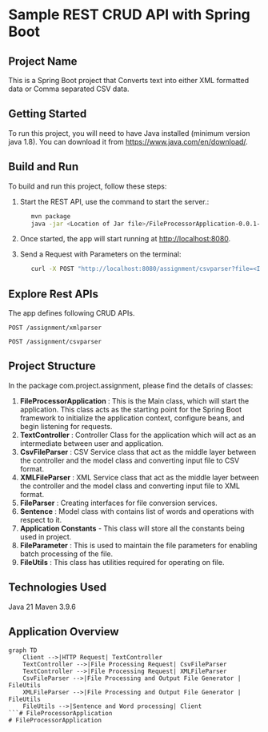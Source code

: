 # Sample REST CRUD API with Spring Boot

## Project Name
This is a Spring Boot project that Converts text into either XML formatted data or Comma separated CSV data.

## Getting Started
To run this project, you will need to have Java installed (minimum version java 1.8). You can download it from https://www.java.com/en/download/.

## Build and Run
To build and run this project, follow these steps:

1. Start the REST API, use the command to start the server.:
    ```bash
       mvn package
       java -jar <Location of Jar file>/FileProcessorApplication-0.0.1-SNAPSHOT.jar 
    ```

2. Once started, the app will start running at <http://localhost:8080>. 

3. Send a Request with Parameters on the terminal:
    ```bash
       curl -X POST "http://localhost:8080/assignment/csvparser?file=<InputFilePath>
    ```

## Explore Rest APIs

The app defines following CRUD APIs.

    POST /assignment/xmlparser
    
    POST /assignment/csvparser


## Project Structure
In the package com.project.assignment, please find the details of classes:

1. **FileProcessorApplication** : This is the Main class, which will start the application. This class acts as the starting point for the Spring Boot framework to initialize the application context, configure beans, and begin listening for requests.
2. **TextController** : Controller Class for the application which will act as an intermediate between user and application.
3. **CsvFileParser** : CSV Service class that act as the middle layer between the controller and the model class and converting input file to CSV format.
4. **XMLFileParser** : XML Service class that act as the middle layer between the controller and the model class and converting input file to XML format.
5. **FileParser** : Creating interfaces for file conversion services.
6. **Sentence** : Model class with contains list of words and operations with respect to it.
7. **Application Constants** - This class will store all the constants being used in project.
8. **FileParameter** : This is used to maintain the file parameters for enabling batch processing of the file.
9. **FileUtils** : This class has utilities required for operating on file.

## Technologies Used
Java 21
Maven 3.9.6

## Application Overview

```mermaid
graph TD
    Client -->|HTTP Request| TextController
    TextController -->|File Processing Request| CsvFileParser
    TextController -->|File Processing Request| XMLFileParser
    CsvFileParser -->|File Processing and Output File Generator | FileUtils
    XMLFileParser -->|File Processing and Output File Generator | FileUtils
    FileUtils -->|Sentence and Word processing| Client
```# FileProcessorApplication
# FileProcessorApplication

